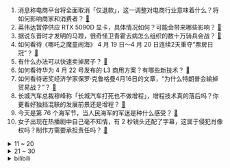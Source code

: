 1. 消息称电商平台将全面取消「仅退款」，这一调整对电商行业意味着什么？将如何影响商家和消费者？ [:link:](https://www.zhihu.com/question/1898080865973662583)
2. 英伟达暂停供应 RTX 5090D 显卡，具体情况如何？可能会带来哪些影响？ [:link:](https://www.zhihu.com/question/1897224478980809260)
3. 据说东晋时才发明的马蹬，很奇怪卫青霍去病怎么组织的数十万骑兵会战？ [:link:](https://www.zhihu.com/question/497079999)
4. 如何看待《哪吒之魔童闹海》 4 月 19 日～4 月 20 日连续2天重夺“票房日冠”？ [:link:](https://www.zhihu.com/question/1897456855657202407)
5. 有什么办法可以快速卖掉房子？ [:link:](https://www.zhihu.com/question/13369526475)
6. 如何看待华为 4 月 22 号发布的 L3 商用方案？有哪些新技术？ [:link:](https://www.zhihu.com/question/1898105008437847355)
7. 如何看待诺奖经济学家保罗·克鲁格曼4月16日的文章，“为什么特朗普会输掉贸易战？”？ [:link:](https://www.zhihu.com/question/1896597731339900732)
8. 长城汽车总裁穆峰称「长城汽车打死也不做增程」，增程技术真的落后吗？你更看好独挡混联的发展前景还是增程？ [:link:](https://www.zhihu.com/question/1897746802142306378)
9. 今天是第 76 个海军节，当人民海军的军迷是种什么感受？ [:link:](https://www.zhihu.com/question/1895796589320188252)
10. 女子出现在热播剧中自己毫不知情，有 2 秒镜头还配了字幕，这属于侵犯肖像权吗？制作方需要承担责任吗？ [:link:](https://www.zhihu.com/question/1897390300189650991)
<details>
<summary>11 ~ 20</summary>

11. 为什么罗马教皇去世，意甲都要推迟呢？ [:link:](https://www.zhihu.com/question/1897917099034276331)
12. 要是周冠宇当初进了大车队，比如红牛，现在也能大杀四方吧？ [:link:](https://www.zhihu.com/question/1897973102320784463)
13. 《DOTA2》中有哪些方法能克制熊战士？ [:link:](https://www.zhihu.com/question/623278106)
14. 方济各去世，谁会是下一任教宗？ [:link:](https://www.zhihu.com/question/1897695631277027787)
15. 张继科称正手好的人有可能登顶，正强反弱有可能登顶，反强正弱不可能，这种说法是真的吗？ [:link:](https://www.zhihu.com/question/1897703649792202133)
16. 《哪吒 2》延长放映至 5 月 31 日，为什么会再次延期？进入五一档期，票房可能会排第几？ [:link:](https://www.zhihu.com/question/1897967366580691557)
17. 京东外卖再现服务故障，客服称超时 20 分钟订单全免，将发 10 元无门槛券，如何看待这一处理方式？ [:link:](https://www.zhihu.com/question/1898004011774342680)
18. 佛山电翰不打螺丝后做视频挣几百万，他的视频为什么这么火？他的模式能复制吗？ [:link:](https://www.zhihu.com/question/1896626988447391996)
19. 北京地铁一男子嫌弃邻座打工人脏不停辱骂，警方通报「已行拘」，涉事男子将承担哪些法律责任？ [:link:](https://www.zhihu.com/question/1897598981221093671)
20. 如何评价迈特凯？ [:link:](https://www.zhihu.com/question/34846667)
</details>
<details>
<summary>21 ~ 30</summary>

21. 日本首相称特朗普强硬要求日本进口美国大米和牛肉，日本政府会答应吗？若被迫接受会对日本经济带来哪些影响？ [:link:](https://www.zhihu.com/question/1897991291586962197)
22. 到了晚上11点，孩子还没完成作业，要不要继续逼他完成？ [:link:](https://www.zhihu.com/question/13457841158)
23. “为啥动物都渴望生存和繁衍”，答“因为不渴望的都灭绝了”，这个回答是否存在逻辑漏洞？ [:link:](https://www.zhihu.com/question/1897613537007863518)
24. 怎么评价《咒术回战》中的夏油杰？ [:link:](https://www.zhihu.com/question/428859226)
25. 华为宣布 5 月发布鸿蒙 PC，其中一款售价可能高达 2 万元，你对这一定价都有哪些评价？ [:link:](https://www.zhihu.com/question/1896159845276696634)
26. 你觉得一款游戏里，游戏性和自由度哪个更重要？ [:link:](https://www.zhihu.com/question/1897401607127291767)
27. 基本不打农药的蔬菜你知道有哪些?你经常吃吗？ [:link:](https://www.zhihu.com/question/1888786361957475823)
28. LadyGaga 在科切拉音乐节演出的表现怎么样？ [:link:](https://www.zhihu.com/question/1894489440291907384)
29. 有博主称存款达到 30 万元时，人极易冲动消费和盲目投资，真的是这样吗？有哪些依据？ [:link:](https://www.zhihu.com/question/1897028991606550872)
30. 从心理学角度看「人为什么喜欢猫」？ [:link:](https://www.zhihu.com/question/7990404732)
</details><details>
<summary>bilibili</summary>

</details>